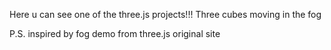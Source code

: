 Here u can see one of the three.js projects!!!
Three cubes moving in the fog 

P.S. inspired by fog demo from three.js original site

